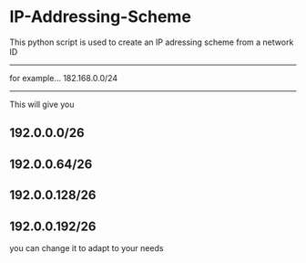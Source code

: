 # IP-Addressing-Scheme
This python script is used to create an IP adressing scheme from a network ID 

----

for example...
182.168.0.0/24

-----------------------------------------------------------------------------

This will give you 

192.0.0.0/26
-----------------------------------------------------------------------------
192.0.0.64/26
-----------------------------------------------------------------------------
192.0.0.128/26
-----------------------------------------------------------------------------
192.0.0.192/26
-----------------------------------------------------------------------------

you can change it to adapt to your needs 
